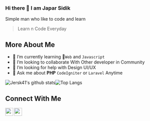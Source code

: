 ### Hi there 👋 I am Japar Sidik
Simple man who like to code and learn
> Learn n Code Everyday

## More About Me
- 🌱 I’m currently learning :iphone:`Web` and `Javascript`
- 👯 I’m looking to collaborate With Other developer in Community
- 🤔 I’m looking for help with Design UI/UX 
- 💬 Ask me about **PHP** `CodeIgniter` or `Laravel`  Anytime

![Jersk41's github stats](https://github-readme-stats.vercel.app/api?username=Jersk41&show_icons=true&theme=tokyonight)![Top Langs](https://github-readme-stats.vercel.app/api/top-langs/?username=Jersk41&layout=compact&hide=html&theme=tokyonight)

## Connect With Me
[<img align="left" alt="codeSTACKr | Twitter" width="25px" src="https://cdn.jsdelivr.net/npm/simple-icons@v3/icons/twitter.svg"/>](https://twitter.com/Sidik84503300)
[<img align="left" alt="codeSTACKr | Twitter" width="25px" src="https://cdn.jsdelivr.net/npm/simple-icons@v3/icons/instagram.svg"/>](https://instagram.com/sidik_japar4)
